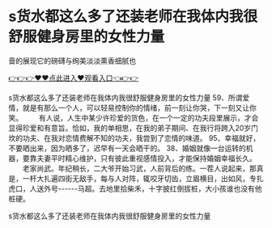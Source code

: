 # s货水都这么多了还装老师在我体内我很舒服健身房里的女性力量
啬的展现它的磅礴与绚美淡淡熏香细腻也

<a href="https://github.com/qdmang/dhap/issues/1">👉👉👉♥♥点此进入♥观看入口👈👉👉</a>

s货水都这么多了还装老师在我体内我很舒服健身房里的女性力量	59、所谓爱情，就是有那么一个人，可以轻易控制你的情绪，前一刻让你哭，下一刻又让你笑。
　　有人说，人生中某少许珍爱的货色，在一个一定的功夫段里展示，才会显得珍爱和有意旨。恰如，我的单相思，在我的弟子期间、在我行将跨入20岁门坎的功夫、在我对恋情费解不知的功夫，我尝到了恋情的味道。
	95、幸福就好，不要晒出来，因为晒多了，迟早有一天会晒干的。
	38、婚姻就像一台运转的机器，要靠夫妻平时精心维护，只有彼此重视感情投入，才能保持婚姻幸福长久。
　　老家尚武。年纪稍长，二大爷开始习武，人前背后的练。一茬人说起来，那真是，一杆大扎遍四街无敌手，每与人对阵，辄咬牙切齿，立眉横目，出如风，专扎虎口，人送外号------马超。去地里拾柴禾，十字披红倒拔桩，大小孩谁也没有他桩硬。

s货水都这么多了还装老师在我体内我很舒服健身房里的女性力量
